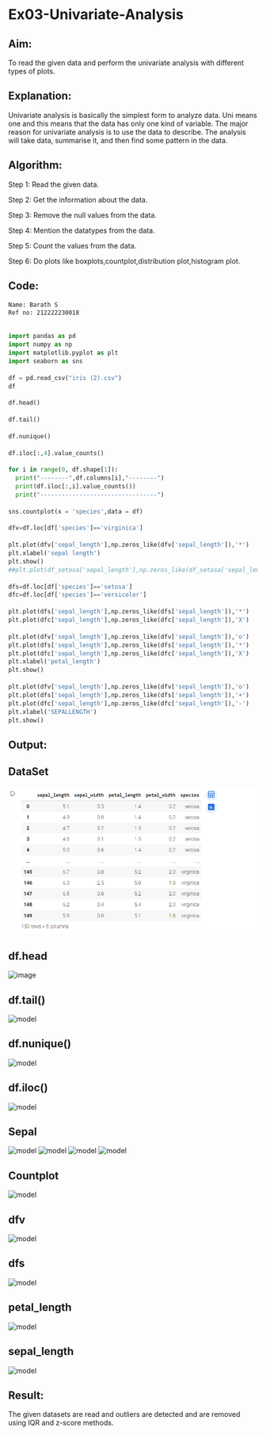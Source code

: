 # Ex03-Univariate-Analysis

## Aim:
To read the given data and perform the univariate analysis with different types of plots.

## Explanation:
Univariate analysis is basically the simplest form to analyze data. Uni means one and this means that the data has only one kind of variable. The major reason for univariate analysis is to use the data to describe. The analysis will take data, summarise it, and then find some pattern in the data.

## Algorithm:

Step 1:
Read the given data.

Step 2:
Get the information about the data.

Step 3:
Remove the null values from the data.

Step 4:
Mention the datatypes from the data.

Step 5:
Count the values from the data.

Step 6:
Do plots like boxplots,countplot,distribution plot,histogram plot.

## Code:
```
Name: Barath S
Ref no: 212222230018
```
```python

import pandas as pd
import numpy as np
import matplotlib.pyplot as plt
import seaborn as sns

df = pd.read_csv("iris (2).csv")
df

df.head()

df.tail()

df.nunique()

df.iloc[:,4].value_counts()

for i in range(0, df.shape[1]):
  print("--------",df.columns[i],"--------")
  print(df.iloc[:,i].value_counts())
  print("---------------------------------")

sns.countplot(x = 'species',data = df)

dfv=df.loc[df['species']=='virginica']

plt.plot(dfv['sepal_length'],np.zeros_like(dfv['sepal_length']),'*')
plt.xlabel('sepal length')
plt.show()
##plt.plot(df_setosa['sepal_length'],np.zeros_like(df_setosa['sepal_length']),'o')

dfs=df.loc[df['species']=='setosa']
dfc=df.loc[df['species']=='versicolor']

plt.plot(dfs['sepal_length'],np.zeros_like(dfs['sepal_length']),'*')
plt.plot(dfc['sepal_length'],np.zeros_like(dfc['sepal_length']),'X')

plt.plot(dfv['sepal_length'],np.zeros_like(dfv['sepal_length']),'o')
plt.plot(dfs['sepal_length'],np.zeros_like(dfs['sepal_length']),'*')
plt.plot(dfc['sepal_length'],np.zeros_like(dfc['sepal_length']),'X')
plt.xlabel('petal_length')
plt.show()

plt.plot(dfv['sepal_length'],np.zeros_like(dfv['sepal_length']),'o')
plt.plot(dfs['sepal_length'],np.zeros_like(dfs['sepal_length']),'+')
plt.plot(dfc['sepal_length'],np.zeros_like(dfc['sepal_length']),'-')
plt.xlabel('SEPALLENGTH')
plt.show()
```

## Output:

## DataSet

![model](df.png)

## df.head

![image]("https://github.com/barathsubramani/Ex03-Univariate-Analysis/blob/main/head.png")

## df.tail()

![model]("https://github.com/barathsubramani/Ex03-Univariate-Analysis/blob/main/tail.png")

## df.nunique()

![model]("https://github.com/barathsubramani/Ex03-Univariate-Analysis/blob/main/nuni.png")

## df.iloc()

![model]("https://github.com/barathsubramani/Ex03-Univariate-Analysis/blob/main/iloc.png")

## Sepal

![model]("https://github.com/barathsubramani/Ex03-Univariate-Analysis/blob/main/sepal1.png")
![model]("https://github.com/barathsubramani/Ex03-Univariate-Analysis/blob/main/sepal2.png")
![model]("https://github.com/barathsubramani/Ex03-Univariate-Analysis/blob/main/sepal3.png")
![model]("https://github.com/barathsubramani/Ex03-Univariate-Analysis/blob/main/sepal4.png")


## Countplot

![model]("https://github.com/barathsubramani/Ex03-Univariate-Analysis/blob/main/sns.png")

## dfv

![model]("https://github.com/barathsubramani/Ex03-Univariate-Analysis/blob/main/dfv.png")

## dfs

![model]("https://github.com/barathsubramani/Ex03-Univariate-Analysis/blob/main/dfs.png")

## petal_length

![model]("https://github.com/barathsubramani/Ex03-Univariate-Analysis/blob/main/plot.png")

## sepal_length

![model]("https://github.com/barathsubramani/Ex03-Univariate-Analysis/blob/main/last.png")


## Result:
The given datasets are read and outliers are detected and are removed using IQR and z-score methods.
